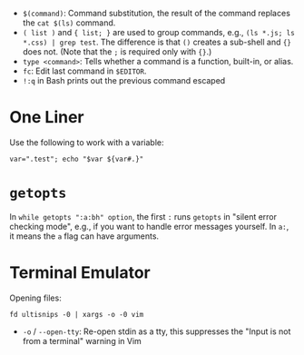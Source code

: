 - `$(command)`: Command substitution, the result of the command replaces the  `cat $(ls)` command.
- `( list )` and `{ list; }` are used to group commands, e.g., `(ls *.js; ls *.css) | grep test`. The difference is that `()` creates a sub-shell and `{}` does not. (Note that the `;` is required only with `{}`.)
- `type <command>`: Tells whether a command is a function, built-in, or alias.
- `fc`: Edit last command in `$EDITOR`.
- `!:q` in Bash prints out the previous command escaped

# One Liner

Use the following to work with a variable:

    var=".test"; echo "$var ${var#.}"

# `getopts`

In `while getopts ":a:bh" option`, the first `:` runs `getopts` in "silent error checking mode", e.g., if you want to handle error messages yourself. In `a:`, it means the `a` flag can have arguments.

# Terminal Emulator

Opening files:

    fd ultisnips -0 | xargs -o -0 vim

- `-o` / `--open-tty`: Re-open stdin as a tty, this suppresses the "Input is not from a terminal" warning in Vim
